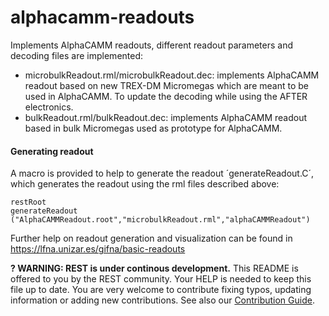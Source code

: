 # alphacamm-readouts

Implements AlphaCAMM readouts, different readout parameters and decoding files are implemented:

- microbulkReadout.rml/microbulkReadout.dec: implements AlphaCAMM readout based on new TREX-DM Micromegas which are meant to be used in AlphaCAMM. To update the decoding while using the AFTER electronics.
- bulkReadout.rml/bulkReadout.dec: implements AlphaCAMM readout based in bulk Micromegas used as prototype for AlphaCAMM.

#### Generating readout

A macro is provided to help to generate the readout ´generateReadout.C´, which generates the readout using the rml files described above:
```
restRoot
generateReadout ("AlphaCAMMReadout.root","microbulkReadout.rml","alphaCAMMReadout")
```

Further help on readout generation and visualization can be found in https://lfna.unizar.es/gifna/basic-readouts

**? WARNING: REST is under continous development.** This README is offered to you by the REST community. Your HELP is needed to keep this file up to date. You are very welcome to contribute fixing typos, updating information or adding new contributions. See also our [Contribution Guide](https://lfna.unizar.es/rest-development/REST_v2/-/blob/master/CONTRIBUTING.md).


